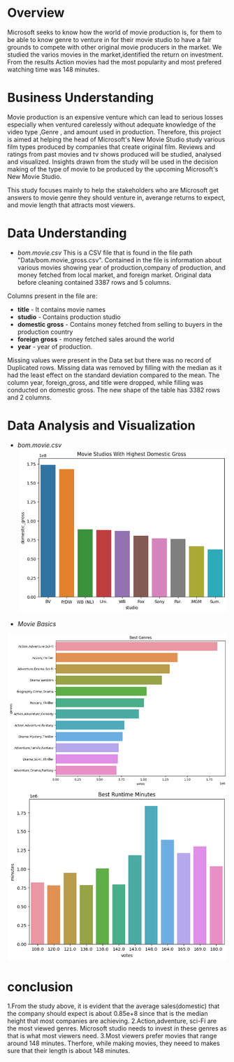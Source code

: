 # Overview
Microsoft seeks to know how the world of movie production is, for them to be able to know genre to venture in for their movie studio to have a fair grounds to compete with other original movie producers in the market. We studied the varios movies in the market,identified the return on investment. From the results Action movies had the most popularity and most prefered watching time was 148 minutes.


# Business Understanding

Movie production is an expensive venture which can lead to serious losses especially when ventured carelessly without adequate knowledge of the video type ,Genre , and amount used in production.
Therefore, this project is aimed at helping the head of Microsoft's New Movie Studio study various film types produced by companies that create original film.
Reviews and ratings from past movies and tv shows produced will be studied, analysed and visualized. Insights drawn from the study will be used in the decision making of the type of movie to be produced by the upcoming Microsoft's New Movie Studio.

This study focuses mainly to help the stakeholders who are Microsoft get answers to movie genre they should venture in, averange returns to expect, and movie length that attracts most viewers. 

# Data Understanding
* *bom.movie.csv*
This is a CSV file that is found in the file path "Data/bom.movie_gross.csv". Contained in the file is information about various movies showing year of production,company of production, and money fetched from local market, and foreign market. Original data before cleaning contained 3387 rows and 5 columns.

Columns present in the file are:
   *  **title** - It contains movie names
   *  **studio** - Contains production studio
   *  **domestic gross** - Contains money fetched from selling to buyers in the production country
   *  **foreign gross** - money fetched sales around the world
   *  **year** - year of production.

Missing values were present in the Data set but there was no record of Duplicated rows. Missing data was removed by filling with the median as it had the least effect on the standard deviation compared to the mean. The column year, foreign_gross, and title were dropped, while filling was conducted on domestic gross. The new shape of the table has 3382 rows and 2 columns.



# Data Analysis and Visualization
* *bom.movie.csv*
![image1](Images/output.png)


* *Movie Basics*
 
![image2](Images/outputgenre.png)
![image3](Images/outputruntime_min.png)


# conclusion

1.From the study above, it is evident that the average sales(domestic) that the company should expect is about 0.85e+8 since that is the median height that most companies are achieving.
2.Action,adventure, sci-Fi are the most viewed genres. Microsoft studio needs to invest in these genres as that is what most viewers need.
3.Most viewers prefer movies that range around 148 minutes. Therfore, while making movies, they neeed to makes sure that their length is about 148 minutes.



